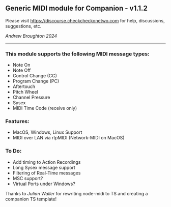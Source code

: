 ## Generic MIDI module for Companion - v1.1.2

Please visit https://discourse.checkcheckonetwo.com for help, discussions, suggestions, etc.

_Andrew Broughton 2024_

---

### This module supports the following MIDI message types:

- Note On
- Note Off
- Control Change (CC)
- Program Change (PC)
- Aftertouch
- Pitch Wheel
- Channel Pressure
- Sysex
- MIDI Time Code (receive only)

### Features:

- MacOS, Windows, Linux Support
- MIDI over LAN via rtpMIDI (Network-MIDI on MacOS)

### To Do:

- Add timing to Action Recordings
- Long Sysex message support
- Filtering of Real-Time messages
- MSC support?
- Virtual Ports under Windows?

Thanks to _Julian Waller_ for rewriting node-midi to TS and creating a companion TS template!

